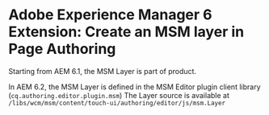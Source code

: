 # Adobe Experience Manager 6 Extension: Create an MSM layer in Page Authoring

Starting from AEM 6.1, the MSM Layer is part of product.

In AEM 6.2, the MSM Layer is defined in the MSM Editor plugin client library (``cq.authoring.editor.plugin.msm``) 
The Layer source is available at ``/libs/wcm/msm/content/touch-ui/authoring/editor/js/msm.Layer`` 
